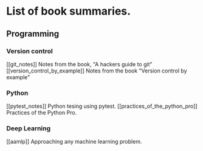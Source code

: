 # List of book summaries. 

## Programming
### Version control
[[git_notes]] Notes from the book, "A hackers guide to git"
[[version_control_by_example]] Notes from the book "Version control by example"

### Python
[[pytest_notes]] Python tesing using pytest.
[[practices_of_the_python_pro]] Practices of the Python Pro.

### Deep Learning
[[aamlp]] Approaching any machine learning problem.